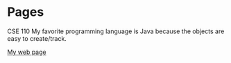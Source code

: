 # Pages
CSE 110
My favorite programming language is Java because the objects are easy to create/track.

[My web page](index.md)
